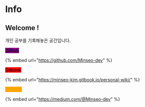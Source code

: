 # Info

## Welcome !

개인 공부를 기록해놓은 공간입니다.



<mark style="background-color:purple;">Github</mark>

{% embed url="https://github.com/Minseo-dev" %}

<mark style="background-color:red;">Gitbook</mark>

{% embed url="https://minseo-kim.gitbook.io/personal-wiki/" %}

<mark style="color:orange;background-color:orange;">Medium</mark>

{% embed url="https://medium.com/@Minseo-dev" %}

